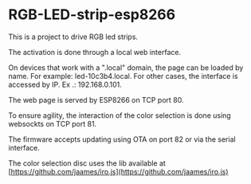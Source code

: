 # RGB-LED-strip-esp8266

This is a project to drive RGB led strips.

The activation is done through a local web interface.

On devices that work with a ".local" domain, the page can be loaded by name. For example: led-10c3b4.local. For other cases, the interface is accessed by IP. Ex .: 192.168.0.101.

The web page is served by ESP8266 on TCP port 80.

To ensure agility, the interaction of the color selection is done using websockts on TCP port 81.

The firmware accepts updating using OTA on port 82 or via the serial interface.

The color selection disc uses the lib available at [https://github.com/jaames/iro.js](https://github.com/jaames/iro.js)

